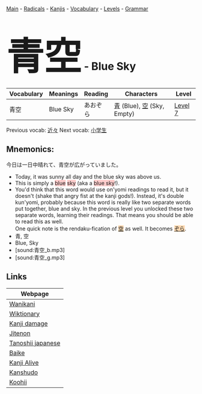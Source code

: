 <style> bigfont {font-size: 100px}</style>
[Main](../README.md) -
[Radicals](../radicals.md) -
[Kanjis](../kanjis.md) -
[Vocabulary](../vocabulary.md) -
[Levels](../levels.md) -
[Grammar](../grammar.md)
# <bigfont> 青空</bigfont> - Blue Sky 

| Vocabulary | Meanings | Reading | Characters | Level |
| --- | --- | --- | --- | --- |
| 青空 | Blue Sky | あおぞら |  [青](../kanjis/青.md) (Blue), [空](../kanjis/空.md) (Sky, Empty) | [Level 7](../levels/wk_level7.md) |

Previous vocab: [近々](近々.md) Next vocab: [小学生](小学生.md) 

## Mnemonics:
今日は一日中晴れて、青空が広がっていました。
* Today, it was sunny all day and the blue sky was above us.
* This is simply a <span style="background-color:#ffcccb"> blue</span> <span style="background-color:#ffcccb"> sky</span> (aka a <span style="background-color:#ffcccb"> blue sky</span>!).
* You'd think that this word would use on'yomi readings to read it, but it doesn't (shake that angry fist at the kanji gods!). Instead, it's double kun'yomi, probably because this word is really like two separate words put together, blue and sky. In the previous level you unlocked these two separate words, learning their readings. That means you should be able to read this as well. <br />One quick note is the rendaku-fication of <span style="background-color:#fed8b1"> [空](https://jisho.org/search/空)</span> as well. It becomes <span style="background-color:#fed8b1"> [ぞら](https://jisho.org/search/ぞら)</span>.
* 青, 空
* Blue, Sky
* [sound:青空_b.mp3]
* [sound:青空_g.mp3]


## Links 

| Webpage |
| --- |
| [Wanikani          ](https://www.wanikani.com/kanji/青空) |
| [Wiktionary        ](https://en.wiktionary.org/wiki/青空) |
| [Kanji damage      ](http://www.kanjidamage.com/kanji/search?utf8=✓&q=青空) |
| [Jitenon           ](https://jitenon.com/kanji/青空) |
| [Tanoshii japanese ](https://www.tanoshiijapanese.com/dictionary/kanji.cfm?k=青空) |
| [Baike             ](https://baike.baidu.com/item/青空) |
| [Kanji Alive       ](https://app.kanjialive.com/青空) |
| [Kanshudo          ](https://www.kanshudo.com/searchmn?q=青空) |
| [Koohii            ](https://kanji.koohii.com/study/kanji/青空) |
